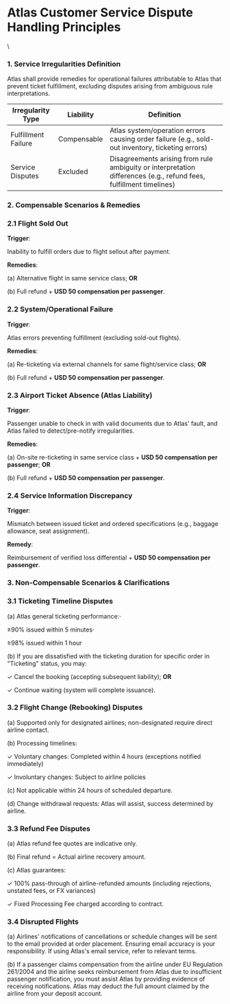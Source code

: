 # Atlas Customer Service Dispute Handling Principles

\
### **1. Service Irregularities Definition**

Atlas shall provide remedies for operational failures attributable to Atlas that prevent ticket fulfillment, excluding disputes arising from ambiguous rule interpretations.

| **Irregularity Type** | **Liability** | **Definition** |
|----|----|----|
| Fulfillment Failure | Compensable | Atlas system/operation errors causing order failure (e.g., sold-out inventory, ticketing errors) |
| Service Disputes | Excluded | Disagreements arising from rule ambiguity or interpretation differences (e.g., refund fees, fulfillment timelines) |

### **2. Compensable Scenarios & Remedies**

### **2.1 Flight Sold Out**

**Trigger**:

Inability to fulfill orders due to flight sellout after payment.

**Remedies**:

(a) Alternative flight in same service class; **OR**

(b) Full refund + **USD 50 compensation per passenger**.

### **2.2 System/Operational Failure**

**Trigger**:

Atlas errors preventing fulfillment (excluding sold-out flights).

**Remedies**:

(a) Re-ticketing via external channels for same flight/service class; **OR**

(b) Full refund + **USD 50 compensation per passenger**.

### **2.3 Airport Ticket Absence (Atlas Liability)**

**Trigger**:

Passenger unable to check in with valid documents due to Atlas' fault, and Atlas failed to detect/pre-notify irregularities.

**Remedies**:

(a) On-site re-ticketing in same service class + **USD 50 compensation per passenger**; **OR**

(b) Full refund + **USD 50 compensation per passenger**.

### **2.4 Service Information Discrepancy**

**Trigger**:

Mismatch between issued ticket and ordered specifications (e.g., baggage allowance, seat assignment).

**Remedy**:

Reimbursement of verified loss differential + **USD 50 compensation per passenger**.

### **3. Non-Compensable Scenarios & Clarifications**

### **3.1 Ticketing Timeline Disputes**

(a) Atlas general ticketing performance:⋅

≥90% issued within 5 minutes⋅

≥98% issued within 1 hour

(b) If you are dissatisfied with the ticketing duration for specific order in "Ticketing" status, you may:

✓ Cancel the booking (accepting subsequent liability); **OR**

✓ Continue waiting (system will complete issuance).

### **3.2 Flight Change (Rebooking) Disputes**

(a) Supported only for designated airlines; non-designated require direct airline contact.

(b) Processing timelines:

✓ Voluntary changes: Completed within 4 hours (exceptions notified immediately)

✓ Involuntary changes: Subject to airline policies

(c) Not applicable within 24 hours of scheduled departure.

(d) Change withdrawal requests: Atlas will assist, success determined by airline.

### **3.3 Refund Fee Disputes**

(a) Atlas refund fee quotes are indicative only.

(b) Final refund = Actual airline recovery amount.

(c) Atlas guarantees:

✓ 100% pass-through of airline-refunded amounts (including rejections, unstated fees, or FX variances)

✓ Fixed Processing Fee charged according to contract.

### **3.4 Disrupted Flights**

(a) Airlines' notifications of cancellations or schedule changes will be sent to the email provided at order placement. Ensuring email accuracy is your responsibility. If using Atlas's email service, refer to relevant terms.

(b) If a passenger claims compensation from the airline under EU Regulation 261/2004 and the airline seeks reimbursement from Atlas due to insufficient passenger notification, you must assist Atlas by providing evidence of receiving notifications. Atlas may deduct the full amount claimed by the airline from your deposit account.
